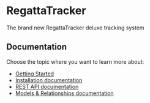 # RegattaTracker
The brand new RegattaTracker deluxe tracking system

## Documentation
Choose the topic where you want to learn more about:
- [Getting Started](docs/getting-started.md)
- [Installation documentation](docs/installation.md)
- [REST API documentation](docs/api.md)
- [Models & Relationships documentation](docs/models.md)
